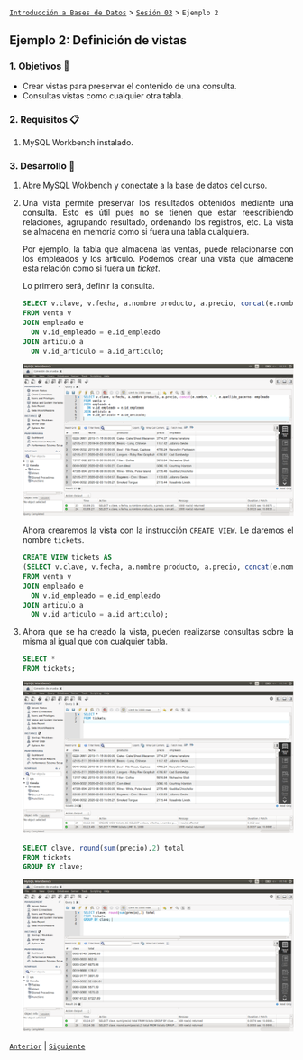 [`Introducción a Bases de Datos`](../../Readme.md) > [`Sesión 03`](../Readme.md) > `Ejemplo 2`

## Ejemplo 2: Definición de vistas

<div style="text-align: justify;">

### 1. Objetivos :dart:

- Crear vistas para preservar el contenido de una consulta.
- Consultas vistas como cualquier otra tabla.

### 2. Requisitos :clipboard:

1. MySQL Workbench instalado.

### 3. Desarrollo :rocket:

1. Abre MySQL Wokbench y conectate a la base de datos del curso.

2. Una vista permite preservar los resultados obtenidos mediante una consulta. Esto es útil pues no se tienen que estar reescribiendo relaciones, agrupando resultado, ordenando los registros, etc. La vista se almacena en memoria como si fuera una tabla cualquiera. 

   Por ejemplo, la tabla que almacena las ventas, puede relacionarse con los empleados y los artículo. Podemos crear una vista que almacene esta relación como si fuera un *ticket*.
   
   Lo primero será, definir la consulta.

   ```sql
   SELECT v.clave, v.fecha, a.nombre producto, a.precio, concat(e.nombre, ' ', e.apellido_paterno) empleado 
   FROM venta v
   JOIN empleado e
     ON v.id_empleado = e.id_empleado
   JOIN articulo a
     ON v.id_articulo = a.id_articulo;
   ```
   
   ![imagen](imagenes/s3we31.png)
   
   Ahora crearemos la vista con la instrucción `CREATE VIEW`. Le daremos el nombre `tickets`.
    
   ```sql
   CREATE VIEW tickets AS
   (SELECT v.clave, v.fecha, a.nombre producto, a.precio, concat(e.nombre, ' ', e.apellido_paterno) empleado 
   FROM venta v
   JOIN empleado e
     ON v.id_empleado = e.id_empleado
   JOIN articulo a
     ON v.id_articulo = a.id_articulo);
   ```
   
3. Ahora que se ha creado la vista, pueden realizarse consultas sobre la misma al igual que con cualquier tabla.

   ```sql
   SELECT *
   FROM tickets;
   ```

   ![imagen](imagenes/s3we22.png)
 
   ```sql
   SELECT clave, round(sum(precio),2) total
   FROM tickets
   GROUP BY clave;	
   ```
   
   ![imagen](imagenes/s3we23.png)

[`Anterior`](../Readme.md#definición-de-vistas) | [`Siguiente`](../Reto-02/Readme.md)

</div>   

